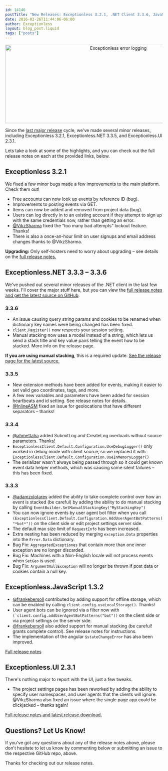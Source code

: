 ```yaml
---
id: 14146
postTitle: "New Releases: Exceptionless 3.2.1, .NET Client 3.3.6, JavaScript Client 1.3.2, UI 2.3.1"
date: 2016-02-26T11:44:06-06:00
author: Exceptionless
layout: blog_post.liquid
tags: ["posts"]
---
```

<p style="text-align: center;">
  <img loading="lazy" class="aligncenter size-full wp-image-14148" src="/assets/blog-header-image-3.2.1.jpg" alt="Exceptionless error logging" width="708" height="250" data-id="14148" srcset="/assets/blog-header-image-3.2.1.jpg 708w, /assets/blog-header-image-3.2.1-300x106.jpg 300w" sizes="(max-width: 708px) 100vw, 708px" />
</p>

Since the [last major release](/new-releases-for-all-the-codes-exceptionless-3-2/) cycle, we've made several minor releases, including Exceptionless 3.2.1, Exceptionless.NET 3.3.5, and Exceptionless.UI 2.3.1.

Lets take a look at some of the highlights, and you can check out the full release notes on each at the provided links, below.<!--more-->

## Exceptionless 3.2.1

We fixed a few minor bugs made a few improvements to the main platform. Check them out!

* Free accounts can now look up events by reference ID (bug).
* Improvements to posting events via GET.
* Items can now be added and removed from project data (bug).
* Users can log directly in to an existing account if they attempt to sign up with the same credentials now, rather than getting an error.
* <a href="https://github.com/VikzSharma" target="_blank">@VikzSharma</a> fixed the &#8220;too many bad attempts&#8221; lockout feature. Thanks!
* There is also a once-an-hour limit on user signups and email address changes thanks to @VikzSharma.

**Upgrading:** Only self-hosters need to worry about upgrading &#8211; see details on the <a href="https://github.com/exceptionless/Exceptionless/releases/tag/v3.2.1" target="_blank">full release notes.</a>

## Exceptionless.NET 3.3.3 &#8211; 3.3.6

We've pushed out several minor releases of the .NET client in the last few weeks. I'll cover the major stuff here, but you can view the <a href="https://github.com/exceptionless/Exceptionless.Net/releases" target="_blank">full release notes and get the latest source on GitHub</a>.

### 3.3.6

* An issue causing query string params and cookies to be renamed when dictionary key names were being changed has been fixed.
* `client.Register()` now respects your session setting.
* Manual stacking now uses a model instead of a string, which lets us send a stack title and key value pairs telling the event how to be stacked. More info on the release page.

**If you are using manual stacking**, this is a required update. <a href="https://github.com/exceptionless/Exceptionless.Net/releases/tag/v3.3.6" target="_blank">See the release page for the latest source.</a>

### 3.3.5

* New extension methods have been added for events, making it easier to set valid geo coordinates, tags, and more.
* A few new variables and parameters have been added for session heartbeats and id setting. See release notes for details.
* <a href="https://github.com/InlineAsm" target="_blank">@InlineASM</a> fixed an issue for geolocations that have different separators &#8211; thanks!

### 3.3.4

* <a href="https://github.com/ahmettaha" target="_blank">@ahmettaha</a> added SubmitLog and CreateLog overloads without source parameters. Thanks!
* `ExceptionlessClient.Default.Configuration.UseDebugLogger()` only worked in debug mode with client source, so we replaced it with `ExceptionlessClient.Default.Configuration.UseInMemoryLogger()`
* The serializer wasn't always being passed through so it could get known event data helper methods, which was causing some silent failures &#8211; this has been fixed.

### 3.3.3

* <a href="https://github.com/adamzolotarev" target="_blank">@adamzolotarev</a> added the ability to take complete control over how an event is stacked (be careful) by adding the ability to do manual stacking by calling `EventBuilder.SetManualStackingKey("MyStackingKey")`
* You can now ignore events by user agent bot filter when you call `(ExceptionlessClient.Default.Configuration.AddUserAgentBotPatterns("*bot*"))` on the client side or edit project settings server side.
* The default max size limit of `RequestInfo` has been increased.
* Extra nesting has been reduced by merging `exception.Data` properties into the `Error.Data` dictionary.
* Bug Fix: `AggregatedExceptiones` that contain more than one inner exception are no longer discarded.
* Bug Fix: Machines with a Non-English locale will not process events when `SetGeo` is used.
* Bug Fix: `ArgumentNullException` will no longer be thrown if post data or cookies contain a null key.

## Exceptionless.JavaScript 1.3.2

* <a href="https://github.com/frankebersoll" target="_blank">@frankebersoll</a> contributed by adding support for offline storage, which can be enabled by calling `client.config.useLocalStorage()`. Thanks!
* User agent bots can be ignored via a filter now with ``(`client.config.addUserAgentBotPatterns("bot"))`` on the client side or via project settings on the server side.
* <a href="https://github.com/frankebersoll" target="_blank">@frankebersoll</a> also added support for manual stacking (be careful! grants complete control). See release notes for instructions.
* The implementation of the angular `$stateChangeError` has also been improved.

<a href="https://github.com/exceptionless/Exceptionless.JavaScript/releases/tag/v1.3.2" target="_blank">Full release notes</a>

## Exceptionless.UI 2.3.1

There's nothing major to report with the UI, just a few tweaks.

* The project settings pages has been reworked by adding the ability to specify user namespaces, and user agents that the clients will ignore. @VikzSharma also fixed an issue where the single page app could be clickjacked &#8211; thanks again!

<a href="https://github.com/exceptionless/Exceptionless.UI/releases/tag/v2.3.1" target="_blank">Full release notes and latest release download.</a>

## Questions? Let Us Know!

If you've got any questions about any of the release notes above, please don't hesitate to let us know by commenting below or submitting an issue to the respective GitHub repo, above.

Thanks for checking out our release notes.

